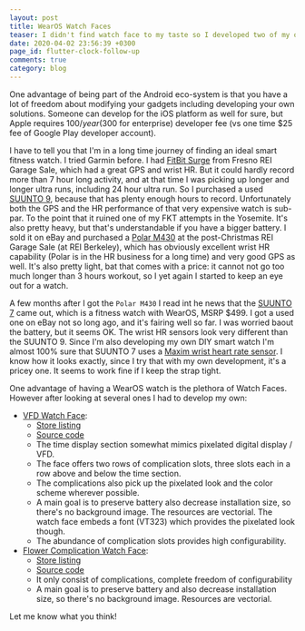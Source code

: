 ```yaml
---
layout: post
title: WearOS Watch Faces
teaser: I didn't find watch face to my taste so I developed two of my own
date: 2020-04-02 23:56:39 +0300
page_id: flutter-clock-follow-up
comments: true
category: blog
---
```

One advantage of being part of the Android eco-system is that you have a lot of freedom about modifying your gadgets including developing your own solutions. Someone can develop for the iOS platform as well for sure, but Apple requires $100/year ($300 for enterprise) developer fee (vs one time $25 fee of Google Play developer account).

I have to tell you that I'm in a long time journey of finding an ideal smart fitness watch. I tried Garmin before. I had [FitBit Surge](https://www.fitbit.com/pl/shop/surge) from Fresno REI Garage Sale, which had a great GPS and wrist HR. But it could hardly record more than 7 hour long activity, and at that time I was picking up longer and longer ultra runs, including 24 hour ultra run. So I purchased a used [SUUNTO 9](https://www.suunto.com/en-us/suunto-collections/suunto-9/), because that has plenty enough hours to record. Unfortunately both the GPS and the HR performance of that very expensive watch is sub-par. To the point that it ruined one of my FKT attempts in the Yosemite. It's also pretty heavy, but that's understandable if you have a bigger battery. I sold it on eBay and purchased a [Polar M430](https://www.polar.com/us-en/products/sport/M430-gps-running-watch) at the post-Christmas REI Garage Sale (at REI Berkeley), which has obviously excellent wrist HR capability (Polar is in the HR business for a long time) and very good GPS as well. It's also pretty light, bat that comes with a price: it cannot not go too much longer than 3 hours workout, so I yet again I started to keep an eye out for a watch.

A few months after I got the `Polar M430` I read int he news that the [SUUNTO 7](https://www.suunto.com/en-us/suunto-collections/suunto-7/) came out, which is a fitness watch with WearOS, MSRP $499. I got a used one on eBay not so long ago, and it's fairing well so far. I was worried baout the battery, but it seems OK. The wrist HR sensors look very different than the SUUNTO 9. Since I'm also developing my own DIY smart watch I'm almost 100% sure that SUUNTO 7 uses a [Maxim wrist heart rate sensor](https://www.maximintegrated.com/en/design/reference-design-center/system-board/7141.html). I know how it looks exactly, since I try that with my own development, it's a pricey one. It seems to work fine if I keep the strap tight. 

One advantage of having a WearOS watch is the plethora of Watch Faces. However after looking at several ones I had to develop my own:

* [VFD Watch Face](https://play.google.com/store/apps/details?id=dev.csaba.vfdwatchface):
  - [Store listing](https://play.google.com/store/apps/details?id=dev.csaba.vfdwatchface)
  - [Source code](https://github.com/CsabaConsulting/VFDWatchFace)
  - The time display section somewhat mimics pixelated digital display / VFD.
  - The face offers two rows of complication slots, three slots each in a row above and below the time section.
  - The complications also pick up the pixelated look and the color scheme wherever possible.
  - A main goal is to preserve battery also decrease installation size, so there's no background image. The resources are vectorial. The watch face embeds a font (VT323) which provides the pixelated look though.
  - The abundance of complication slots provides high configurability.
* [Flower Complication Watch Face](https://play.google.com/store/apps/details?id=dev.csaba.complicationflowerwatchface):
  - [Store listing](https://play.google.com/store/apps/details?id=dev.csaba.complicationflowerwatchface)
  - [Source code](https://github.com/CsabaConsulting/FlowerComplicationWatchFace)
  - It only consist of complications, complete freedom of configurability
  - A main goal is to preserve battery and also decrease installation size, so there's no background image. Resources are vectorial.

Let me know what you think!
